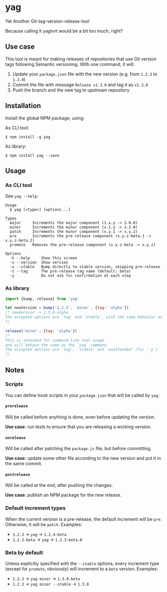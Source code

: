 # yag
Yet Another Git-tag-version-release-tool

Because calling it yagtvrt would be a bit too much, right? 

## Use case

This tool is meant for making releases of repositories that use Git version
tags following Semantic versioning. With one command, it will:

1. Update your `package.json` file with the new version (e.g. from `1.2.3` to `1.3.0`)
2. Commit the file with message `Release v1.3.0` and tag it as `v1.3.0`
3. Push the branch and the new tag to upstream repository

## Installation

Install the global NPM package, using:

As CLI tool:
```
$ npm install -g yag
```

As library:
```
$ npm install yag --save
```

## Usage

### As CLI tool

See `yag --help`:

```
Usage
  $ yag [<type>] [options...]

Types
  major     Increments the major component (1.x.y -> 2.0.0)
  minor     Increments the minor component (x.1.y -> x.2.0)
  patch     Increments the minor component (x.y.1 -> x.y.2)
  pre       Increments the pre-release component (x.y.z-beta.1 -> x.y.z-beta.2)
  promote   Removes the pre-release component (x.y.z-beta -> x.y.z)

Options
  -h --help     Show this screen
  -v --version  Show version
  -s --stable   Bump directly to stable version, skipping pre-release
  -t --tag      The pre-release tag name (default: beta)
  -y            Do not ask for confirmation at each step
```

### As library

```js
import {bump, release} from 'yag'

let newVersion = bump('1.2.3', 'minor', {tag: 'alpha'})
/* newVersion -> 1.3.0-alpha
The accepted options are 'tag' and 'stable', with the same behavior as the CLI.
*/

release('minor', {tag: 'alpha'})
/*
This is intended for command line tool usage
and will behave the same as the `yag` command.
The accepted options are 'tag', 'stable' and 'unattended' (for `-y`)
*/
```

## Notes

### Scripts

You can define hook scripts in your `package.json` that will be called by `yag`:

#### `prerelease`
Will be called before anything is done, even before updating the version.

**Use case**: run tests to ensure that you are releasing a working version.

#### `onrelease`
Will be called after patching the `package.js` file, but before committing.

**Use case**: update some other file according to the new version and put it
in the same commit.

#### `postrelease`
Will be called at the end, after pushing the changes.

**Use case**: publish an NPM package for the new release. 

### Default increment types

When the current version is a pre-release, the default increment will be `pre`.
Otherwise, it will be `patch`. Examples:

* `1.2.3` -> `yag` -> `1.2.4-beta`
* `1.2.3-beta` -> `yag` -> `1.2.3-beta.0` 

### Beta by default

Unless explicitly specified with the `--stable` options, every increment type
(except for `promote`, obviously) will increment to a `beta` version. Examples:

* `1.2.3` -> `yag minor` -> `1.3.0-beta`
* `1.2.3` -> `yag minor --stable` -> `1.3.0`
